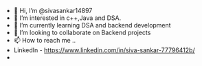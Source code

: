 - 👋 Hi, I’m @sivasankar14897
- 👀 I’m interested in c++,Java and DSA.
- 🌱 I’m currently learning DSA and backend development
- 💞️ I’m looking to collaborate on Backend projects
- 📫 How to reach me .. 
- LinkedIn - https://www.linkedin.com/in/siva-sankar-77796412b/
- 
<!---
sivasankar14897/sivasankar14897 is a ✨ special ✨ repository because its `README.md` (this file) appears on your GitHub profile.
You can click the Preview link to take a look at your changes.
--->
